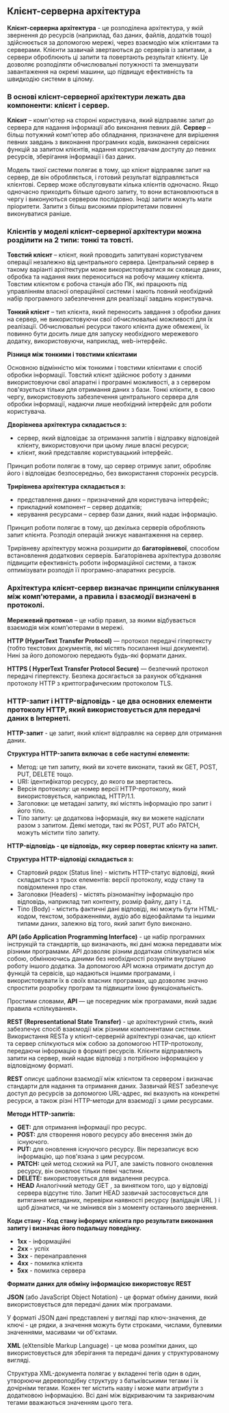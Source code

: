 ## Клієнт-серверна архітектура

**Клієнт-серверна архітектура** - це розподілена архітектура, у якій звернення до ресурсів (наприклад, баз даних, файлів, додатків тощо) здійснюється за допомогою мережі, через взаємодію між клієнтами та серверами. Клієнти зазвичай звертаються до серверів із запитами, а сервери оброблюють ці запити та повертають результат клієнту. Це дозволяє розподіляти обчислювальні потужності та зменшувати завантаження на окремі машини, що підвищує ефективність та швидкодію системи в цілому.

### **В основі клієнт-серверної архітектури лежать два компоненти: клієнт і сервер.**

**Клієнт** – комп'ютер на стороні користувача, який відправляє запит до сервера для надання інформації або виконання певних дій.
**Сервер** – більш потужний комп'ютер або обладнання, призначене для вирішення певних завдань з виконання програмних кодів, виконання сервісних функцій за запитом клієнтів, надання користувачам доступу до певних ресурсів, зберігання інформації і баз даних.

Модель такої системи полягає в тому, що клієнт відправляє запит на сервер, де він обробляється, і готовий результат відправляється клієнтові. Сервер може обслуговувати кілька клієнтів одночасно. Якщо одночасно приходить більше одного запиту, то вони встановлюються в чергу і виконуються сервером послідовно. Іноді запити можуть мати пріоритети. Запити з більш високими пріоритетами повинні виконуватися раніше.

### **Клієнтів у моделі клієнт-серверної архітектури можна розділити на 2 типи: тонкі та товсті.**
**Товстий клієнт** – клієнт, який проводить запитувані користувачем операції незалежно від центрального сервера. Центральний сервер в такому варіанті архітектури може використовуватися як сховище даних, обробка та надання яких переноситься на робочу машину клієнта. 
Товстим клієнтом є робоча станція або ПК, які працюють під управлінням власної операційної системи і мають повний необхідний набір програмного забезпечення для реалізації завдань користувача.

**Тонкий клієнт** – тип клієнта, який переносить завдання з обробки даних на сервер, не використовуючи свої обчислювальні можливості для їх реалізації. Обчислювальні ресурси такого клієнта дуже обмежені, їх повинно бути досить лише для запуску необхідного мережевого додатку, використовуючи, наприклад, web-інтерфейс.


**Різниця між тонкими і товстими клієнтами**

Основною відмінністю між тонкими і товстими клієнтами є спосіб обробки інформації. Товстий клієнт здійснює роботу з даними використовуючи свої апаратні і програмні можливості, а з сервером пов'язується тільки для отримання даних з бази. Тонкі клієнти, в свою чергу, використовують забезпечення центрального сервера для обробки інформації, надаючи лише необхідний інтерфейс для роботи користувача. 


**Дворівнева архітектура складається з:**

- сервер, який відповідає за отримання запитів і відправку відповідей клієнту, використовуючи при цьому лише власні ресурси;
- клієнт, який представляє користувацький інтерфейс.

Принцип роботи полягає в тому, що сервер отримує запит, обробляє його і відповідає безпосередньо, без використання сторонніх ресурсів.

**Трирівнева архітектура складається з:**

- представлення даних – призначений для користувача інтерфейс;
- прикладний компонент – сервер додатків;
- керування ресурсами – сервер бази даних, який надає інформацію.

Принцип роботи полягає в тому, що декілька серверів обробляють запит клієнта. Розподіл операцій знижує навантаження на сервер.

Трирівневу архітектуру можна розширити до **багаторівневої**, способом встановлення додаткових серверів. Багаторівнева архітектура дозволяє підвищити ефективність роботи інформаційної системи, а також оптимізувати розподіл її програмно-апаратних ресурсів.

### **Архітектура клієнт-сервер визначає принципи спілкування між комп'ютерами, а правила і взаємодії визначені в протоколі.**

**Мережевий протокол** – це набір правил, за якими відбувається взаємодія між комп'ютерами в мережі.

**HTTP (HyperText Transfer Protocol)** — протокол передачі гіпертексту (тобто текстових документів, які містять посилання інші документи). Нині за його допомогою передають будь-які формати даних.

**HTTPS ( HyperText Transfer Protocol Secure)** — безпечний протокол передачі гіпертексту. Безпека досягається за рахунок об’єднання протоколу HTTP з криптографическим протоколом TLS.

### **HTTP-запит і HTTP-відповідь - це два основних елементи протоколу HTTP, який використовується для передачі даних в Інтернеті.**

**HTTP-запит** - це запит, який клієнт відправляє на сервер для отримання даних. 

**Структура HTTP-запита включає в себе наступні елементи:**

- Метод: це тип запиту, який ви хочете виконати, такий як GET, POST, PUT, DELETE тощо.
-	URI: ідентифікатор ресурсу, до якого ви звертаєтесь. 
-	Версія протоколу: це номер версії HTTP-протоколу, який використовується, наприклад, HTTP/1.1.
-	Заголовки: це метадані запиту, які містять інформацію про запит і його тіло.
-	Тіло запиту: це додаткова інформація, яку ви можете надіслати разом з запитом. Деякі методи, такі як POST, PUT або PATCH, можуть містити тіло запиту.

**HTTP-відповідь - це відповідь, яку сервер повертає клієнту на запит.**

**Структура HTTP-відповіді складається з:**

-	Стартовий рядок (Status line) - містить HTTP-статус відповіді, який складається з трьох елементів: версії протоколу, коду стану та повідомлення про стан.
-	Заголовки (Headers) - містять різноманітну інформацію про відповідь, наприклад тип контенту, розмір файлу, дату і т.д.
-	Тіло (Body) - містить фактичні дані відповіді, які можуть бути HTML-кодом, текстом, зображеннями, аудіо або відеофайлами та іншими типами даних, залежно від того, який запит було виконано.



**API (або Application Programming Interface)** - це набір програмних інструкцій та стандартів, що визначають, які дані можна передавати між різними програмами. API дозволяє різним додаткам спілкуватися між собою, обмінюючись даними без необхідності розуміти внутрішню роботу іншого додатка. За допомогою API можна отримати доступ до функцій та сервісів, що надаються іншими програмами, і використовувати їх в своїх власних програмах, що дозволяє значно спростити розробку програм та підвищити їхню функціональність.

Простими словами, **API** — це посередник між програмами, який задає правила «спілкування».

**REST (Representational State Transfer)** - це архітектурний стиль, який забезпечує спосіб взаємодії між різними компонентами системи. Використання RESTa у клієнт-серверній архітектурі означає, що клієнт та сервер спілкуються між собою за допомогою HTTP-протоколу, передаючи інформацію в форматі ресурсів. Клієнти відправляють запити на сервер, який надає відповіді з потрібною інформацією у відповідному форматі.

**REST** описує шаблони взаємодії між клієнтом та сервером і визначає стандарти для надання та отримання даних. Зазвичай REST забезпечує доступ до ресурсів за допомогою URL-адрес, які вказують на конкретні ресурси, а також різні HTTP-методи для взаємодії з цими ресурсами.

**Методи HTTP-запитів:**

- **GET:**  для отримання інформації про ресурс.
- **POST:** для створення нового ресурсу або внесення змін до існуючого.
- **PUT:** для оновлення існуючого ресурсу. Він перезаписує всю інформацію, що пов'язана з цим ресурсом.
- **PATCH:** цей метод схожий на PUT, але замість повного оновлення ресурсу, він оновлює тільки певні частини.
- **DELETE:** використовується для видалення ресурса.
- **HEAD** Аналогічний методу GET , за винятком того, що у відповіді сервера відсутнє тіло. Запит HEAD зазвичай застосовується для витягання метаданих, перевірки наявності ресурсу (валідація URL ) і щоб дізнатися, чи не змінився він з моменту останнього звернення.

**Коди стану - Код стану інформує клієнта про результати виконання запиту і визначає його подальшу поведінку.**

- **1хх** - інформаційні 
- **2хх** - успіх 
- **3хх** - перенаправлення 
- **4хх** - помилка клієнта 
- **5хх** - помилка сервера

**Формати даних для обміну інформацією використовує REST**

**JSON** (або JavaScript Object Notation) - це формат обміну даними, який використовується для передачі даних між програмами.

У форматі JSON дані представлені у вигляді пар ключ-значення, де ключі - це рядки, а значення можуть бути строками, числами, булевими значеннями, масивами чи об'єктами.

**XML** (eXtensible Markup Language) - це мова розмітки даних, що використовується для зберігання та передачі даних у структурованому вигляді.

Структура XML-документа полягає у вкладенні тегів один в один, утворюючи деревоподібну структуру з батьківськими тегами і їх дочірніми тегами. Кожен тег містить назву і може мати атрибути з додатковою інформацією. Всі дані між відкриваючим та закриваючим тегами вважаються значенням цього тега.




